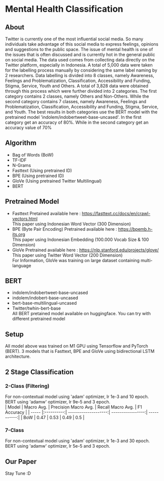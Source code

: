 # Mental Health Classification </br>
## About </br>
Twitter is currently one of the most influential social media. So many individuals take advantage of this social media to express feelings, opinions and suggestions to the public space. The issue of mental health is one of the issues that is often discussed and is currently hot in the general public on social media. The data used comes from collecting data directly on the Twitter platform, especially in Indonesia. A total of 5,000 data were taken for the labelling process manually by considering the same label naming by 2 researchers. Data labelling is divided into 8 classes, namely Awareness, Feelings and Problematization, Classification, Accessibility and Funding, Stigma, Service, Youth and Others. A total of 3,828 data were obtained through this process which were further divided into 2 categories. The first category contains 2 classes, namely Others and Non-Others. While the second category contains 7 classes, namely Awareness, Feelings and Problematization, Classification, Accessibility and Funding, Stigma, Service, and Youth. The best results in both categories use the BERT model with the pretrained model 'indolem/indobertweet-base-uncased'. In the first category get an accuracy of 80%. While in the second category get an accuracy value of 70%</br>
## Algorithm
- Bag of Words (BoW)</br>
- TF-IDF </br>
- N-Grams</br>
- Fasttext (Using pretrained ID)</br>
- BPE (Using pretrained ID)</br>
- GloVe (Using pretrained Twitter Multilingual)</br>
- BERT</br>
## Pretrained Model 
- Fasttext
  Pretained available here : https://fasttext.cc/docs/en/crawl-vectors.html </br>
  This paper using Indonesian Word Vector (300 Dimension)</br>
- BPE (Byte Pair Encoding)
  Pretrained available here : https://bpemb.h-its.org</br>
  This paper using Indonesian Embedding (100.000 Vocab Size & 100 Dimension)</br>
- GloVe
  Pretrained available here : https://nlp.stanford.edu/projects/glove/ </br>
  This paper using Twitter Word Vector (200 Dimension) </br>
  For Information, GloVe was training on large dataset containing multi-language</br>
## BERT
- indolem/indobertweet-base-uncased</br>
- indolem/indobert-base-uncased</br>
- bert-base-multilingual-uncased</br>
- Twitter/twhin-bert-base</br>
All BERT pretained model available on huggingface. You can try with different pretrained model
## Setup
All model above was trained on M1 GPU using Tensorflow and PyTorch (BERT). 3 models that is Fasttext, BPE and GloVe using bidirectional LSTM architecture.</br>
## 2 Stage Classification
### 2-Class (Filtering)
For non-contextual model using 'adam' optimizer, lr 1e-3 and 10 epoch. BERT using 'adamw' optimizer, lr 9e-5 and 3 epoch.</br>
| Model | Macro Avg. | Precision Macro Avg. | Recall Macro Avg. | F1 Accuracy |
| ----- |:----------:| --------------------:| -----------------:| -----------:|
| BoW | 0.47 | 0.53 | 0.49 | 0.5 |




### 7-Class 
For non-contextual model using 'adam' optimizer, lr 1e-3 and 30 epoch. BERT using 'adamw' optimizer, lr 5e-5 and 3 epoch.</br>
## Our Paper
Stay Tune :D

  
